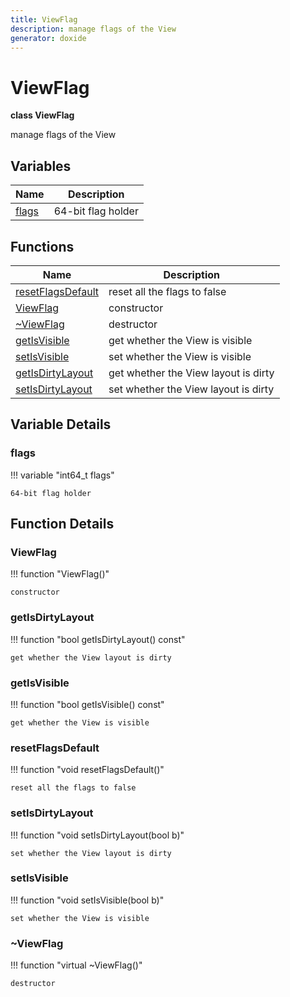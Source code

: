 ```yaml
---
title: ViewFlag
description: manage flags of the View 
generator: doxide
---
```



# ViewFlag

**class ViewFlag**

manage flags of the View

## Variables

| Name | Description |
| ---- | ----------- |
| [flags](#flags) | 64-bit flag holder  |

## Functions

| Name | Description |
| ---- | ----------- |
| [resetFlagsDefault](#resetFlagsDefault) | reset all the flags to false  |
| [ViewFlag](#ViewFlag) | constructor  |
| [~ViewFlag](#_u007eViewFlag) | destructor  |
| [getIsVisible](#getIsVisible) | get whether the View is visible  |
| [setIsVisible](#setIsVisible) | set whether the View is visible  |
| [getIsDirtyLayout](#getIsDirtyLayout) | get whether the View layout is dirty  |
| [setIsDirtyLayout](#setIsDirtyLayout) | set whether the View layout is dirty  |

## Variable Details

### flags<a name="flags"></a>

!!! variable "int64_t flags"

    64-bit flag holder

## Function Details

### ViewFlag<a name="ViewFlag"></a>

!!! function "ViewFlag()"

    constructor

### getIsDirtyLayout<a name="getIsDirtyLayout"></a>

!!! function "bool getIsDirtyLayout() const"

    get whether the View layout is dirty

### getIsVisible<a name="getIsVisible"></a>

!!! function "bool getIsVisible() const"

    get whether the View is visible

### resetFlagsDefault<a name="resetFlagsDefault"></a>

!!! function "void resetFlagsDefault()"

    reset all the flags to false

### setIsDirtyLayout<a name="setIsDirtyLayout"></a>

!!! function "void setIsDirtyLayout(bool b)"

    set whether the View layout is dirty

### setIsVisible<a name="setIsVisible"></a>

!!! function "void setIsVisible(bool b)"

    set whether the View is visible

### ~ViewFlag<a name="_u007eViewFlag"></a>

!!! function "virtual ~ViewFlag()"

    destructor
